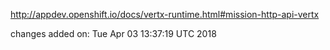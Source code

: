http://appdev.openshift.io/docs/vertx-runtime.html#mission-http-api-vertx

 
 changes added on: Tue Apr 03 13:37:19 UTC 2018